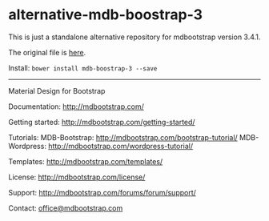 # alternative-mdb-boostrap-3

This is just a standalone alternative repository for mdbootstrap version 3.4.1.

The original file is [here](https://mdbootstrap.com/getting-started-mdb3/).

Install: 
`bower install mdb-boostrap-3 --save`

---

Material Design for Bootstrap

Documentation:
http://mdbootstrap.com/

Getting started:
http://mdbootstrap.com/getting-started/

Tutorials:
MDB-Bootstrap: http://mdbootstrap.com/bootstrap-tutorial/
MDB-Wordpress: http://mdbootstrap.com/wordpress-tutorial/

Templates:
http://mdbootstrap.com/templates/

License:
http://mdbootstrap.com/license/

Support:
http://mdbootstrap.com/forums/forum/support/

Contact:
office@mdbootstrap.com